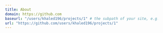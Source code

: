 ```yaml
---
title: About
domain: https://github.com
baseurl: "/users/khaled196/projects/1" # the subpath of your site, e.g. /blog
url: "https://github.com/users/khaled196/projects/1" 
---
```


